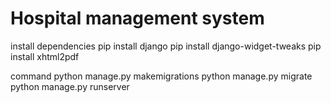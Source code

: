 # Hospital management system

install dependencies
        pip install django
        pip install django-widget-tweaks
        pip install xhtml2pdf
       
command 
        python manage.py makemigrations
        python manage.py migrate
        python manage.py runserver

